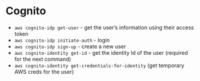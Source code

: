 # Cognito

- `aws cognito-idp get-user` - get the user’s information using their access token
- `aws cognito-idp initiate-auth` - login
- `aws cognito-idp sign-up` - create a new user
- `aws cognito-identity get-id` - get the identity Id of the user (required for the next command)
- `aws cognito-identity get-credentials-for-identity` (get temporary AWS creds for the user)